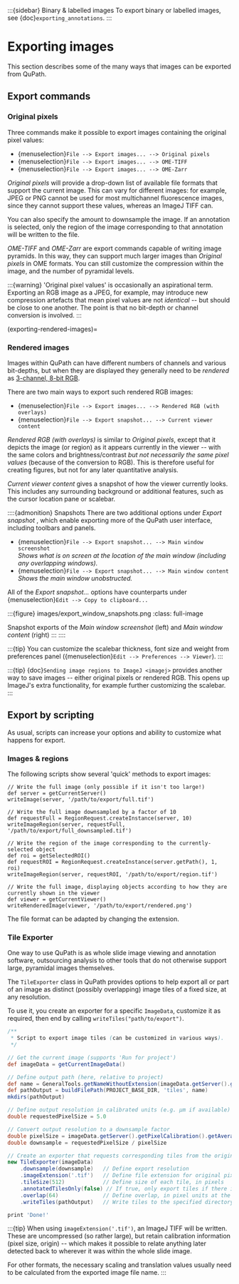 :::{sidebar} Binary & labelled images
To export binary or labelled images, see {doc}`exporting_annotations`.
:::

# Exporting images

This section describes some of the many ways that images can be exported from QuPath.

## Export commands

### Original pixels

Three commands make it possible to export images containing the original pixel values:

- {menuselection}`File --> Export images... --> Original pixels`
- {menuselection}`File --> Export images... --> OME-TIFF`
- {menuselection}`File --> Export images... --> OME-Zarr`

*Original pixels* will provide a drop-down list of available file formats that support the current image.
This can vary for different images: for example, JPEG or PNG cannot be used for most multichannel fluorescence images, since they cannot support these values, whereas an ImageJ TIFF can.

You can also specify the amount to downsample the image.
If an annotation is selected, only the region of the image corresponding to that annotation will be written to the file.

*OME-TIFF* and *OME-Zarr* are export commands capable of writing image pyramids.
In this way, they can support much larger images than *Original pixels* in OME formats.
You can still customize the compression within the image, and the number of pyramidal levels.


:::{warning}
'Original pixel values' is occasionally an aspirational term.
Exporting an RGB image as a JPEG, for example, may introduce new compression artefacts that mean pixel values are not *identical* -- but should be close to one another.
The point is that no bit-depth or channel conversion is involved.
:::

(exporting-rendered-images)=
### Rendered images

Images within QuPath can have different numbers of channels and various bit-depths, but when they are displayed they generally need to be *rendered* as [3-channel, 8-bit RGB](https://petebankhead.gitbooks.io/imagej-intro/content/chapters/colors/colors.html#rgb-images).

There are two main ways to export such rendered RGB images:

- {menuselection}`File --> Export images... --> Rendered RGB (with overlays)`
- {menuselection}`File --> Export snapshot... --> Current viewer content`

*Rendered RGB (with overlays)* is similar to *Original pixels*, except that it depicts the image (or region) as it appears currently in the viewer -- with the same colors and brightness/contrast *but not necessarily the same pixel values* (because of the conversion to RGB).
This is therefore useful for creating figures, but not for any later quantitative analysis.

*Current viewer content* gives a snapshot of how the viewer currently looks.
This includes any surrounding background or additional features, such as the cursor location pane or scalebar.

::::{admonition} Snapshots
There are two additional options under *Export snapshot* , which enable exporting more of the QuPath user interface, including toolbars and panels.

- {menuselection}`File --> Export snapshot... --> Main window screenshot` <br /> *Shows what is on screen at the location of the main window (including any overlapping windows).*
- {menuselection}`File --> Export snapshot... --> Main window content` <br /> *Shows the main window unobstructed.*

All of the *Export snapshot...* options have counterparts under {menuselection}`Edit --> Copy to clipboard...`

:::{figure} images/export_window_snapshots.png
:class: full-image

Snapshot exports of the *Main window screenshot* (left) and *Main window content* (right)
:::
::::

:::{tip}
You can customize the scalebar thickness, font size and weight from preferences panel ({menuselection}`Edit --> Preferences --> Viewer`).
:::

:::{tip}
{doc}`Sending image regions to ImageJ <imagej>` provides another way to save images -- either original pixels or rendered RGB. This opens up ImageJ's extra functionality, for example further customizing the scalebar.
:::

## Export by scripting

As usual, scripts can increase your options and ability to customize what happens for export.

### Images & regions

The following scripts show several 'quick' methods to export images:

```
// Write the full image (only possible if it isn't too large!)
def server = getCurrentServer()
writeImage(server, '/path/to/export/full.tif')

// Write the full image downsampled by a factor of 10
def requestFull = RegionRequest.createInstance(server, 10)
writeImageRegion(server, requestFull, '/path/to/export/full_downsampled.tif')

// Write the region of the image corresponding to the currently-selected object
def roi = getSelectedROI()
def requestROI = RegionRequest.createInstance(server.getPath(), 1, roi)
writeImageRegion(server, requestROI, '/path/to/export/region.tif')

// Write the full image, displaying objects according to how they are currently shown in the viewer
def viewer = getCurrentViewer()
writeRenderedImage(viewer, '/path/to/export/rendered.png')
```

The file format can be adapted by changing the extension.

### Tile Exporter

One way to use QuPath is as whole slide image viewing and annotation software, outsourcing analysis to other tools that do not otherwise support large, pyramidal images themselves.

The `TileExporter` class in QuPath provides options to help export all or part of an image as distinct (possibly overlapping) image tiles of a fixed size, at any resolution.

To use it, you create an exporter for a specific `ImageData`, customize it as required, then end by calling `writeTiles("path/to/export")`.

```groovy
/**
 * Script to export image tiles (can be customized in various ways).
 */

// Get the current image (supports 'Run for project')
def imageData = getCurrentImageData()

// Define output path (here, relative to project)
def name = GeneralTools.getNameWithoutExtension(imageData.getServer().getMetadata().getName())
def pathOutput = buildFilePath(PROJECT_BASE_DIR, 'tiles', name)
mkdirs(pathOutput)

// Define output resolution in calibrated units (e.g. µm if available)
double requestedPixelSize = 5.0

// Convert output resolution to a downsample factor
double pixelSize = imageData.getServer().getPixelCalibration().getAveragedPixelSize()
double downsample = requestedPixelSize / pixelSize

// Create an exporter that requests corresponding tiles from the original & labelled image servers
new TileExporter(imageData)
    .downsample(downsample)   // Define export resolution
    .imageExtension('.tif')   // Define file extension for original pixels (often .tif, .jpg, '.png' or '.ome.tif')
    .tileSize(512)            // Define size of each tile, in pixels
    .annotatedTilesOnly(false) // If true, only export tiles if there is a (classified) annotation present
    .overlap(64)              // Define overlap, in pixel units at the export resolution
    .writeTiles(pathOutput)   // Write tiles to the specified directory

print 'Done!'
```

:::{tip}
When using `imageExtension('.tif')`, an ImageJ TIFF will be written.
These are uncompressed (so rather large), but retain calibration information (pixel size, origin) -- which makes it possible to relate anything later detected back to wherever it was within the whole slide image.

For other formats, the necessary scaling and translation values usually need to be calculated from the exported image file name.
:::

